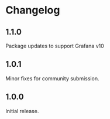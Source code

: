 # Changelog

## 1.1.0
Package updates to support Grafana v10

## 1.0.1

Minor fixes for community submission.

## 1.0.0

Initial release.